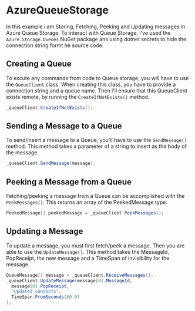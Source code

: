 # AzureQueueStorage
In this example i am Storing, Fetching, Peeking and Updating messages in Azure Queue Storage. To interact with Queue Storage, i've used the `Azure.Storage.Queues` NuGet package ans using dotnet secrets to hide the connection string formt he source code.

## Creating a Queue
To excute any commands from code to Queue storage, you will have to use the `QueueClient` class. When creating this class, you have to provide a connection string and a queue name. Then i'll ensure that this QueueClient exists remote, by running the `CreateIfNotExists()` method.

```csharp
_queueClient.CreateIfNotExists();
```

## Sending a Message to a Queue
To send/insert a message to a Queue, you'll have to use the `SendMessage()` method. This method takes a parameter of a string to insert as the body of the message.

```csharp
_queueClient.SendMessage(message);
```

## Peeking a Message from a Queue
Fetching/peeking a message from a Queue can be accomplished with the `PeekMessages()`. This returns an array of the PeekedMessage type.

```csharp
PeekedMessage[] peekedMessage = _queueClient.PeekMessages();
```

## Updating a Message
To update a message, you must first fetch/peek a message. Then you are able to use the `UpdateMessage()`. This method takes the MessageId, PopReceipt, the new message and a TimeSpan of invisibility for the message.

```csharp
QueueMessage[] message = _queueClient.ReceiveMessages();
_queueClient.UpdateMessage(message[0].MessageId,
  message[0].PopReceipt,
  "Updated contents",
  TimeSpan.FromSeconds(60.0)
);
```
